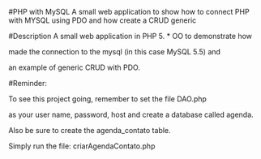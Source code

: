 #PHP with MySQL
A small web application to show how to connect PHP with MYSQL using PDO and how create a CRUD generic

#Description
A small web application in PHP 5. * OO to demonstrate how

made the connection to the mysql (in this case MySQL 5.5) and

an example of generic CRUD with PDO.

#Reminder:

To see this project going, remember to set the file DAO.php

as your user name, password, host and create a database called agenda.

Also be sure to create the agenda_contato table.

Simply run the file: criarAgendaContato.php

